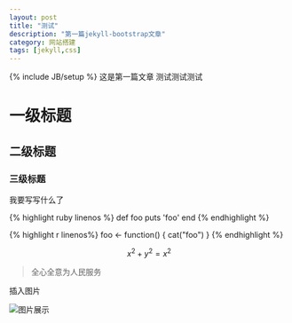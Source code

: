 ```yaml
---
layout: post
title: "测试"
description: "第一篇jekyll-bootstrap文章"
category: 网站搭建
tags: [jekyll,css]
---
```

{% include JB/setup %}
这是第一篇文章 测试测试测试
# 一级标题

## 二级标题

### 三级标题
我要写写什么了

{% highlight ruby linenos %}
def foo
  puts 'foo'
end
{% endhighlight %}

{% highlight r linenos%}
foo <- function()
{
   cat("foo")
}
{% endhighlight %}

$$x^2+y^2=x^2$$

>全心全意为人民服务 

插入图片

![图片展示](http://farm8.staticflickr.com/7283/8745158830_5d90371b3c.jpg "来自flickr")
